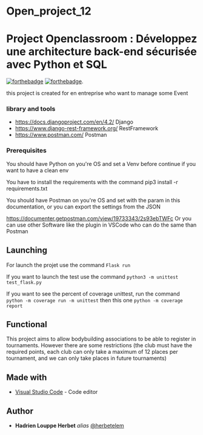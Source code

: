 # Open_project_12

# Project Openclassroom : Développez une architecture back-end sécurisée avec Python et SQL
[![forthebadge](https://forthebadge.com/images/badges/made-with-python.svg)](http://forthebadge.com)  [![forthebadge](https://forthebadge.com/images/badges/built-by-developers.svg)](http://forthebadge.com).

this project is created for en entreprise who want to manage some Event

### library and tools

- https://docs.djangoproject.com/en/4.2/ Django
- https://www.django-rest-framework.org/ RestFramework
- https://www.postman.com/ Postman

### Prerequisites

You should have Python on you're OS and set a Venv before continue if you want to have a clean env

You have to install the requirements with the command pip3 install -r requirements.txt

You should have Postman on you're OS and set with the param in this documentation, or you can export the settings from the JSON

https://documenter.getpostman.com/view/19733343/2s93ebTWFc Or you can use other Software like the plugin in VSCode who can do the same than Postman

## Launching

For launch the projet use the command ``Flask run``

If you want to launch the test use the command ``python3 -m unittest test_flask.py``

If you want to see the percent of coverage unittest, run the command ``python -m coverage run -m unittest`` then this one ``python -m coverage report ``


## Functional

This project aims to allow bodybuilding associations to be able to register in tournaments.
However there are some restrictions (the club must have the required points, each club can only take a maximum of 12 places per tournament, and we can only take places in future tournaments)

## Made with

* [Visual Studio Code](https://code.visualstudio.com/) - Code editor


## Author

* **Hadrien Louppe Herbet** _alias_ [@herbetelem](https://github.com/herbetelem)
